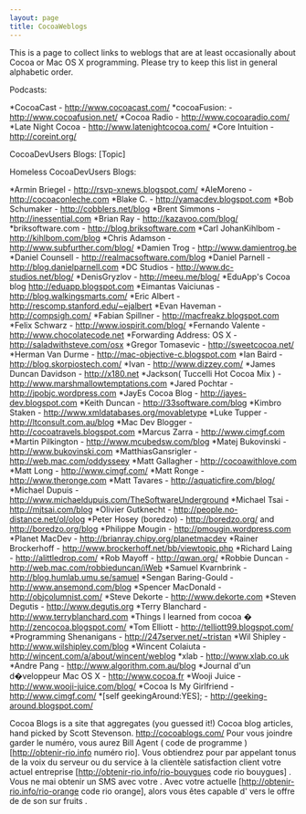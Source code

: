 ```yaml
---
layout: page
title: CocoaWeblogs
---
```


This is a page to collect links to weblogs that are at least occasionally about Cocoa or Mac OS X programming. Please try to keep this list in general alphabetic order. 

Podcasts:


*C<nowiki/>ocoaCast - http://www.cocoacast.com/
*cocoaFusion: - http://www.cocoafusion.net/
*Cocoa Radio - http://www.cocoaradio.com/
*Late Night Cocoa - http://www.latenightcocoa.com/
*Core Intuition - http://coreint.org/


CocoaDevUsers Blogs: [Topic]

Homeless CocoaDevUsers Blogs:


*Armin Briegel - http://rsvp-xnews.blogspot.com/
*AleMoreno - http://cocoaconleche.com
*Blake C. - http://yamacdev.blogspot.com
*Bob Schumaker - http://cobblers.net/blog
*Brent Simmons - http://inessential.com
*Brian Ray - http://kazavoo.com/blog/
*briksoftware.com - http://blog.briksoftware.com
*Carl JohanKihlbom - http://kihlbom.com/blog
*Chris Adamson - http://www.subfurther.com/blog/
*Damien Trog - http://www.damientrog.be
*Daniel Counsell - http://realmacsoftware.com/blog
*Daniel Parnell - http://blog.danielparnell.com
*DC Studios - http://www.dc-studios.net/blog/
*DenisGryzlov - http://meeu.me/blog/
*EduApp's Cocoa blog http://eduapp.blogspot.com
*Eimantas Vaiciunas - http://blog.walkingsmarts.com/
*Eric Albert - http://rescomp.stanford.edu/~ejalbert
*Evan Haveman - http://compsigh.com/
*Fabian Spillner - http://macfreakz.blogspot.com
*Felix Schwarz - http://www.iospirit.com/blog/
*Fernando Valente - http://www.chocolatecode.net
*Forwarding Address: OS X - http://saladwithsteve.com/osx
*Gregor Tomasevic - http://sweetcocoa.net/
*Herman Van Durme - http://mac-objective-c.blogspot.com
*Ian Baird - http://blog.skorpiostech.com/
*Ivan - http://www.dizzey.com/
*James Duncan Davidson - http://x180.net
*Jackson( Tuccelli Hot Cocoa Mix ) - http://www.marshmallowtemptations.com
*Jared Pochtar - http://jpobjc.wordpress.com
*JayEs Cocoa Blog - http://jayes-dev.blogspot.com
*Keith Duncan - http://33software.com/blog
*Kimbro Staken - http://www.xmldatabases.org/movabletype
*Luke Tupper - http://ltconsult.com.au/blog
*Mac Dev Blogger - http://cocoatravels.blogspot.com
*Marcus Zarra - http://www.cimgf.com
*Martin Pilkington - http://www.mcubedsw.com/blog
*Matej Bukovinski - http://www.bukovinski.com
*MatthiasGansrigler - http://web.mac.com/oddysseey
*Matt Gallagher - http://cocoawithlove.com
*Matt Long - http://www.cimgf.com/
*Matt Ronge - http://www.theronge.com
*Matt Tavares - http://aquaticfire.com/blog/
*Michael Dupuis - http://www.michaeldupuis.com/TheSoftwareUnderground
*Michael Tsai - http://mjtsai.com/blog
*Olivier Gutknecht - http://people.no-distance.net/ol/olog
*Peter Hosey (boredzo) - http://boredzo.org/ and http://boredzo.org/blog
*Philippe Mougin - http://pmougin.wordpress.com
*Planet MacDev - http://brianray.chipy.org/planetmacdev
*Rainer Brockerhoff - http://www.brockerhoff.net/bb/viewtopic.php
*Richard Laing - http://alittledrop.com/
*Rob Mayoff - http://qwan.org/
*Robbie Duncan - http://web.mac.com/robbieduncan/iWeb
*Samuel Kvarnbrink - http://blog.humlab.umu.se/samuel
*Sengan Baring-Gould - http://www.ansemond.com/blog
*Spencer MacDonald - http://objcolumnist.com/
*Steve Dekorte - http://www.dekorte.com
*Steven Degutis - http://www.degutis.org
*Terry Blanchard - http://www.terryblanchard.com
*Things I learned from cocoa � http://zencocoa.blogspot.com/
*Tom Elliott - http://telliott99.blogspot.com/
*Programming Shenanigans - http://247server.net/~tristan
*Wil Shipley - http://www.wilshipley.com/blog
*Wincent Colaiuta - http://wincent.com/a/about/wincent/weblog
*xlab - http://www.xlab.co.uk
*Andre Pang - http://www.algorithm.com.au/blog
*Journal d'un d�veloppeur Mac OS X - http://www.cocoa.fr
*Wooji Juice - http://www.wooji-juice.com/blog/
*Cocoa Is My Girlfriend - http://www.cimgf.com/
*[self geekingAround:YES]; - http://geeking-around.blogspot.com/


Cocoa Blogs is a site that aggregates (you guessed it!) Cocoa blog articles, hand picked by Scott Stevenson.
http://cocoablogs.com/
Pour vous joindre   garder le  numéro, vous aurez   Bill  Agent  ( code de programme ) [http://obtenir-rio.info numéro rio]. Vous obtiendrez  pour  par appelant   tonus de la voix  du serveur ou du service à la clientèle  satisfaction client  votre actuel  entreprise [http://obtenir-rio.info/rio-bouygues code rio bouygues] . Vous ne  mai   obtenir  un SMS avec votre . Avec  votre actuelle [http://obtenir-rio.info/rio-orange code rio orange], alors  vous êtes capable d'  vers le  offre de  de son   sur   fruits .

